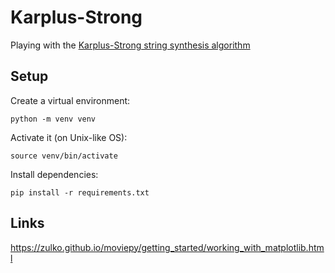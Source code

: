 # Karplus-Strong

Playing with the [Karplus-Strong string synthesis algorithm](https://en.wikipedia.org/wiki/Karplus%E2%80%93Strong_string_synthesis)

## Setup

Create a virtual environment:
```
python -m venv venv
```

Activate it (on Unix-like OS):
```
source venv/bin/activate
```

Install dependencies:
```
pip install -r requirements.txt
```

## Links

https://zulko.github.io/moviepy/getting_started/working_with_matplotlib.html